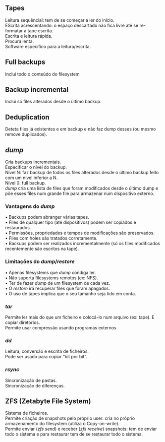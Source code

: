## Tapes
Leitura sequêncial: tem de se começar a ler do início.
<br />
EScrita acrescentando: o espaço descartado não fica livre até se re-formatar a tape escrita.
<br />
Escrita e leitura rápida.
<br />
Procura lenta.
<br />
Software específico para a leitura/escrita.

## Full backups
Inclui todo o conteúdo do filesystem

## Backup incremental
Inclui só files alterados desde o último backup.

## Deduplication
Deteta files já existentes e em backup e não faz dump desses (ou mesmo remove duplicados).

## *dump*
Cria backups incrementais.
<br />
Especificar o nível do backup.
<br />
Nível N: faz backup de todos os files alterados desde o último backup feito com um nível inferior a N.
<br />
Nível 0: full backup.
<br />
*dump* cria uma lista de files que foram modificados desde o último dump e põe esses files num grande file para armazenar num dispositivo externo.

### Vantagens do *dump*
• Backups podem abranger várias tapes. <br />
• Files de qualquer tipo (até dispositivos) podem ser copiados e restaurados. <br />
• Permissões, propriedades e tempos de modificações são preservados. <br />
• Files com holes são tratados corretamente. <br />
• Backups podem ser realizados incrementalmente (só os files modificados recentemente são escritos na tape).

### Limitações do *dump*/*restore*
• Apenas filesystems que *dump* condiga ler. <br />
• Não suporta filesystems remotos (ex: NFS). <br />
• Ter de fazer *dump* de um filesystem de cada vez. <br />
• O *restore* irá recuperar files que foram apagados. <br />
• O uso de tapes implica que o seu tamanho seja tido em conta.

### *tar*
Permite ler mais do que um ficheiro e colocá-lo num arquivo (ex: tape). E copiar diretórios.
<br />
Permite usar compressão usando programas externos

### *dd*
Leitura, conversão e escrita de ficheiros.
<br />
Pode ser usado para copiar “bit por bit”.

### *rsync*
Sincronização de pastas.
<br />
Sincronização de diferenças.

## ZFS (Zetabyte File System)
Sistema de ficheiros.
<br />
Permite criação de snapshots pelo próprio user: cria  no próprio armazenamento do filesystem (utiliza o Copy-on-write).
<br />
Permite enviar (*zfs send*) e receber (*zfs receive*) snapshots: tem de enviar todo o sistema e para restaurar tem de se restaurar todo o sistema.
